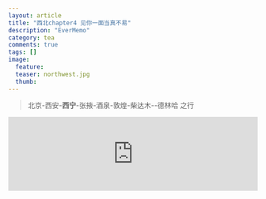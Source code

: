 ```yaml
---
layout: article
title: "西北chapter4 见你一面当真不易"
description: "EverMemo"
category: tea
comments: true
tags: []
image:
  feature:
  teaser: northwest.jpg
  thumb:
---
```

> 北京-西安-**西宁**-张掖-酒泉-敦煌-柴达木--德林哈 之行

  <iframe src="http://word.98ki.com/blog/northwest4_美丽的青海见你一面当真不易.htm" id="iframe" scrolling="no" onload="iframeLoad()" frameborder="0" name="iframe" width="100%"> </iframe>


  <script type="text/javascript" language="javascript">

  function iframeLoad()  
  {  
      document.getElementById("iframe").height=0;  
      document.getElementById("iframe").height=document.getElementById("iframe").contentWindow.document.body.scrollHeight;  
  }  

  </script>
